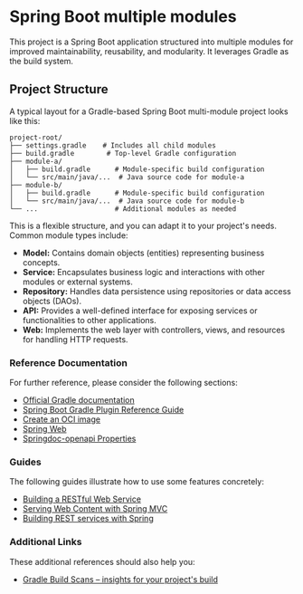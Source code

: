 # Spring Boot multiple modules
This project is a Spring Boot application structured into multiple modules for improved maintainability, reusability, and modularity. It leverages Gradle as the build system.

## Project Structure
A typical layout for a Gradle-based Spring Boot multi-module project looks like this:

```
project-root/
├── settings.gradle    # Includes all child modules
├── build.gradle        # Top-level Gradle configuration
├── module-a/
│   ├── build.gradle      # Module-specific build configuration
│   └── src/main/java/...  # Java source code for module-a
├── module-b/
│   ├── build.gradle      # Module-specific build configuration
│   └── src/main/java/...  # Java source code for module-b
└── ...                   # Additional modules as needed
```
This is a flexible structure, and you can adapt it to your project's needs. Common module types include:

- **Model:** Contains domain objects (entities) representing business concepts.
- **Service:** Encapsulates business logic and interactions with other modules or external systems.
- **Repository:** Handles data persistence using repositories or data access objects (DAOs).
- **API:** Provides a well-defined interface for exposing services or functionalities to other applications.
- **Web:** Implements the web layer with controllers, views, and resources for handling HTTP requests.

### Reference Documentation
For further reference, please consider the following sections:

* [Official Gradle documentation](https://docs.gradle.org)
* [Spring Boot Gradle Plugin Reference Guide](https://docs.spring.io/spring-boot/docs/3.2.3/gradle-plugin/reference/html/)
* [Create an OCI image](https://docs.spring.io/spring-boot/docs/3.2.3/gradle-plugin/reference/html/#build-image)
* [Spring Web](https://docs.spring.io/spring-boot/docs/3.2.3/reference/htmlsingle/index.html#web)
* [Springdoc-openapi Properties](https://springdoc.org)

### Guides
The following guides illustrate how to use some features concretely:

* [Building a RESTful Web Service](https://spring.io/guides/gs/rest-service/)
* [Serving Web Content with Spring MVC](https://spring.io/guides/gs/serving-web-content/)
* [Building REST services with Spring](https://spring.io/guides/tutorials/rest/)

### Additional Links
These additional references should also help you:

* [Gradle Build Scans – insights for your project's build](https://scans.gradle.com#gradle)


